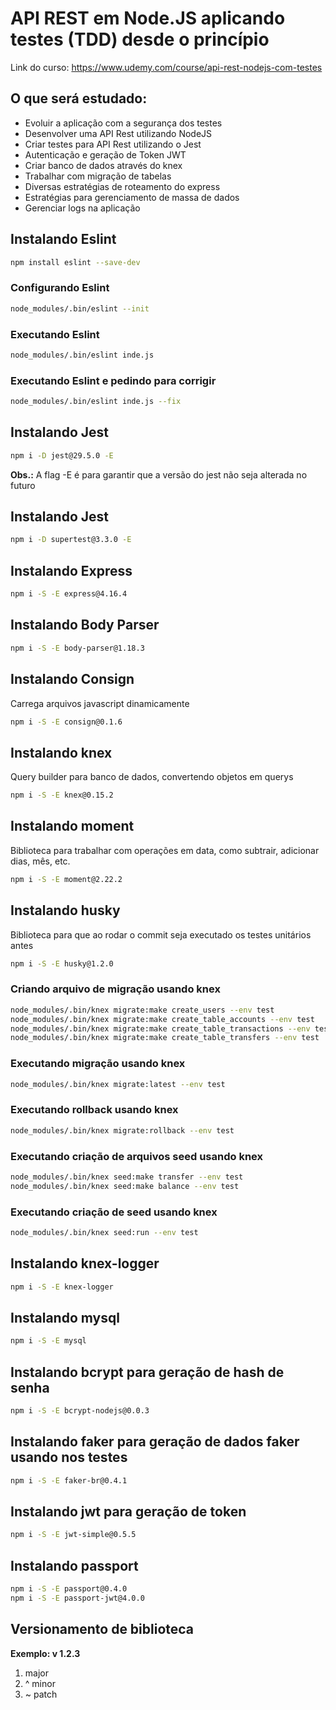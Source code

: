 # API REST em Node.JS aplicando testes (TDD) desde o princípio

Link do curso: https://www.udemy.com/course/api-rest-nodejs-com-testes


## O que será estudado:
* Evoluir a aplicação com a segurança dos testes
* Desenvolver uma API Rest utilizando NodeJS
* Criar testes para API Rest utilizando o Jest
* Autenticação e geração de Token JWT
* Criar banco de dados através do knex
* Trabalhar com migração de tabelas
* Diversas estratégias de roteamento do express
* Estratégias para gerenciamento de massa de dados
* Gerenciar logs na aplicação


## Instalando Eslint
```sh
npm install eslint --save-dev
```

### Configurando Eslint
```sh
node_modules/.bin/eslint --init
```

### Executando Eslint
```sh
node_modules/.bin/eslint inde.js
```

### Executando Eslint e pedindo para corrigir
```sh
node_modules/.bin/eslint inde.js --fix
```

## Instalando Jest
```sh
npm i -D jest@29.5.0 -E
```
**Obs.:** A flag -E é para garantir que a versão do jest não seja alterada no futuro

## Instalando Jest
```sh
npm i -D supertest@3.3.0 -E
```

## Instalando Express
```sh
npm i -S -E express@4.16.4
```

## Instalando Body Parser
```sh
npm i -S -E body-parser@1.18.3
```

## Instalando Consign
Carrega arquivos javascript dinamicamente
```sh
npm i -S -E consign@0.1.6
```


## Instalando knex
Query builder para banco de dados, convertendo objetos em querys 
```sh
npm i -S -E knex@0.15.2
```

## Instalando moment 
Biblioteca para trabalhar com operações em data, como subtrair, adicionar dias, mês, etc.
```sh
npm i -S -E moment@2.22.2
```

## Instalando husky
Biblioteca para que ao rodar o commit seja executado os testes unitários antes
```sh
npm i -S -E husky@1.2.0
```

### Criando arquivo de migração usando knex
```sh
node_modules/.bin/knex migrate:make create_users --env test
node_modules/.bin/knex migrate:make create_table_accounts --env test
node_modules/.bin/knex migrate:make create_table_transactions --env test
node_modules/.bin/knex migrate:make create_table_transfers --env test
```

### Executando migração usando knex
```sh
node_modules/.bin/knex migrate:latest --env test
```

### Executando rollback usando knex
```sh
node_modules/.bin/knex migrate:rollback --env test
```

### Executando criação de arquivos seed usando knex
```sh
node_modules/.bin/knex seed:make transfer --env test
node_modules/.bin/knex seed:make balance --env test
```

### Executando criação de seed usando knex
```sh
node_modules/.bin/knex seed:run --env test
```

## Instalando knex-logger
```sh
npm i -S -E knex-logger
```

## Instalando mysql
```sh
npm i -S -E mysql
```

## Instalando bcrypt para geração de hash de senha
```sh
npm i -S -E bcrypt-nodejs@0.0.3
```

## Instalando faker para geração de dados faker usando nos testes
```sh
npm i -S -E faker-br@0.4.1
```


## Instalando jwt para geração de token
```sh
npm i -S -E jwt-simple@0.5.5
```

## Instalando passport
```sh
npm i -S -E passport@0.4.0
npm i -S -E passport-jwt@4.0.0
```

## Versionamento de biblioteca

**Exemplo: v 1.2.3**
1. major
2. ^ minor
3. ~ patch